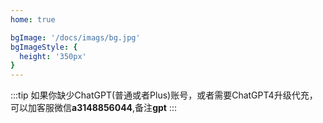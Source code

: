 ```yaml
---
home: true

bgImage: '/docs/imags/bg.jpg'
bgImageStyle: {
  height: '350px'
}
---
```


:::tip
如果你缺少ChatGPT(普通或者Plus)账号，或者需要ChatGPT4升级代充，可以加客服微信**a3148856044**,备注**gpt**
:::